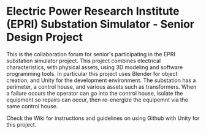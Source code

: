 # Electric Power Research Institute (EPRI) Substation Simulator - Senior Design Project
This is the collaboration forum for senior's participating in the EPRI substation simulator project. This project combines electrical characteristics, with physical assets, using 3D modeling and software programming tools. In particular this project uses Blender for object creation, and Unity for the development environment. 
The substation has a perimeter, a control house, and various assets such as transformers. When a failure occurs the operator can go into the control house, isolate the equipment so repairs can occur, then re-energize the equipemnt via the same control house. 

Check the Wiki for instructions and guidelines on using Github with Unity for this project.

